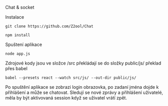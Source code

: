 Chat & socket

Instalace

    git clone https://github.com/Z2ool/Chat

    npm install

Spuštení aplikace

    node app.js

Zdrojové kody jsou ve složce /src překládají se do složky public/js/
překlad přes babel

    babel --presets react --watch src/js/ --out-dir public/js/

Po spuštění aplikace se zobrazi login obrazovka, po zadaní jména dojde k přihlášení a může se chatovat. Sledují se nové zprávy
a přihlášení uživatelé, měla by být aktivovaná session když se uživatel vrátí zpět.